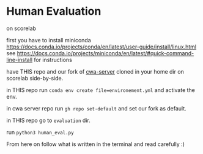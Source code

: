 # Human Evaluation

on scorelab

first you have to install miniconda https://docs.conda.io/projects/conda/en/latest/user-guide/install/linux.html
see https://docs.conda.io/projects/miniconda/en/latest/#quick-command-line-install for instructions

have THIS repo and our fork of [cwa-server](https://github.com/feedback-to-code/cwa-server) cloned in your home dir on scorelab side-by-side.

in THIS repo run `conda env create file=environement.yml` and activate the env.

in cwa server repo run `gh repo set-default` and set our fork as default.


in THIS repo go to `evaluation` dir.


run `python3 human_eval.py`

From here on follow what is written in the terminal and read carefully :)

